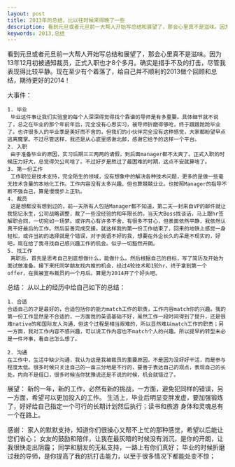 ```yaml
---
layout: post
title: 2013年的总结，比以往时候来得晚了一些
description: 看到元旦或者元旦前一大帮人开始写总结和展望了，那会心里真不是滋味。因为13年12月初被通知裁员，正式入职也才8个多月。确实是措手不及的打击，尽管我表现得比较平静。现在至少有个着落了，给自己并不顺利的2013做个回顾和总结，期待更好的2014！
keywords: 2013,总结
---
```

看到元旦或者元旦前一大帮人开始写总结和展望了，那会心里真不是滋味。因为13年12月初被通知裁员，正式入职也才8个多月。确实是措手不及的打击，尽管我表现得比较平静。现在至少有个着落了，给自己并不顺利的2013做个回顾和总结，期待更好的2014！ 
  
大事件： 
  
    1. 毕业 
     毕业这件事让我们实验室的每个人深深得觉得找个靠谱的导师是有多重要。具体细节就不说了，总之在毕业的那个年前年后，完全没有心思实习，被导师折磨得够呛，终于踉踉跄跄毕业了。也许很多人的毕业季是美好而不舍的，但我们的小伙伴完全没有这种感觉，大家都盼望早点逃离魔掌。不过尽管这样，我还是从心底里感谢北邮，感谢它给予的这样一个平台。 
    2. 入职 
     由于准备毕业的原因，实习后期三三两两的请假，到后面manager都不太爽了。正式入职的时候压力好大，总觉得欠公司啥了。不过好歹是熬过了最困难的时期，这点不安就算啥了。 
    3. 第一份工作 
     工作职位是技术支持，完全陌生的领域，没有想象中的解决各种技术问题，更多的是做一些毫无技术含量的本地化工作。工作内容没有太多兴趣，但也算兢兢业业。也按照Manager的指导不断不强自己，算是慢慢步上正轨。 
    4. 裁员 
     这是想都没有想到过的，前一天所有人包括Manager都不知道，第二天一封来自VP的邮件就让我铭记永生，公司战略调整，裁了一些没经验的和年限长的。当天大Boss找谈话，马上跟hr签解职合同，一切宛如一场梦。或许内心有许多不舍，有很多不甘心，但表面依然平静，我依然认真干好最后的工作。然后妥善完成交接。就这样我的第一份工作结束了，回来的地铁上感觉一身轻松，或许当初的选择就是个错误，对于英语不好的我，想要在外企长久的呆是不现实的，好吧，现在给了我寻找自己感兴趣工作的机会。似乎一切豁然开朗。 
    5. 找工作 
     离职后，首先是思考自己到底想做什么，能做什么。然后根据自己的目标，写了简历及开始为面试做准备。接下来托同学朋友找内推的机会，经过4轮技术和1轮hr，终于拿到第一个offer，在我被宣布裁员的一个月后。算是为2014开了个好头吧。 
  
总结： 
从以上的经历中给自己如下的总结： 

    1. 合适 
    合适自己的才是最好的，合适包括你的能力match工作的职责，工作内容match你的兴趣。我的第一份工作显然是不合适的，一方面我的英语基础不好，虽然工作一段时间得到了提升，还是很难native的和国际友人沟通，但这个过程是相当艰难的，所以显然难以match工作的职责；另一方面，我对工作内容不感兴趣，可以说工作内容也不match个人的兴趣。所以提早的转型未必是一件坏事，看自己怎么想了。 

    2. 沟通 
    在工作中，生活中缺少沟通，我认为这是我被裁员的重要原因，不是因为没好好干活，而是参与程度太低。很多时候只关注自己的一亩三分地是不行的，要善于表达自己的观点，表现自己的长处。内向不是借口，很多时候当你犹豫说还是不说的时候，机会就错过了。 
  
展望： 
新的一年，新的工作，必然有新的挑战，一方面，避免犯同样的错误，另一方面，希望可以更加投入的工作。 
生活上，毕业后明显变胖发虚，要加强锻炼了，好好给自己指定一个可行的长期计划然后执行；读书和旅游 
身体和灵魂总有一个在路上。 
  
感谢： 
家人的默默支持，知道你们很操心又帮不上忙的那种感觉，希望以后能让您们省心； 
女友的鼓励和陪伴，让我在最灰暗的时候没有消沉，是你的开朗，让我很快走出阴霾； 
同学和朋友的无私支持，一路上有你们真好； 
毕业的时候折磨过我的导师，是你提高了我的抗打击能力，以至于很多情况下都能处变不惊；
